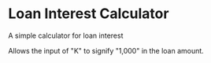 # Loan Interest Calculator

A simple calculator for loan interest

Allows the input of "K" to signify "1,000" in the loan amount.
